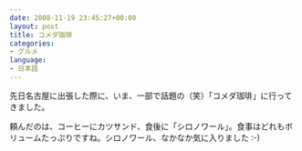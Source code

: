 ```yaml
---
date: 2008-11-19 23:45:27+00:00
layout: post
title: コメダ珈琲
categories:
- グルメ
language:
- 日本語
---
```


先日名古屋に出張した際に、いま、一部で話題の（笑）「コメダ珈琲」に行ってきました。

頼んだのは、コーヒーにカツサンド、食後に「シロノワール」。食事はどれもボリュームたっぷりですね。シロノワール、なかなか気に入りました :-)
